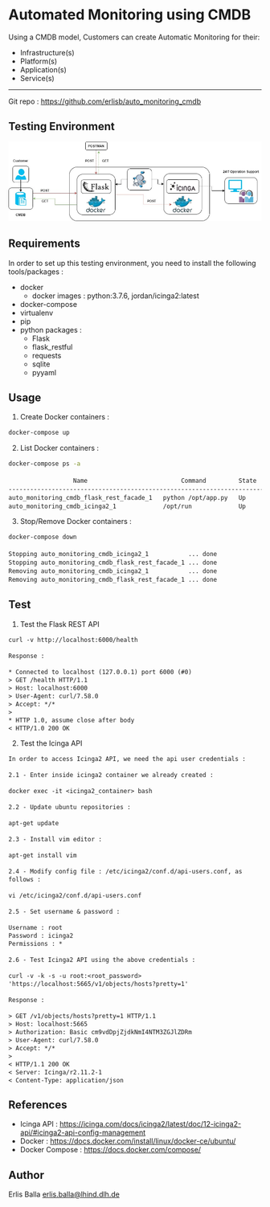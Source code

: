 Automated Monitoring using CMDB
===============================
Using a CMDB model, Customers can create Automatic Monitoring for their:
- Infrastructure(s)
- Platform(s)
- Application(s)
- Service(s)  
-------------------------------

Git repo : https://github.com/erlisb/auto_monitoring_cmdb

Testing Environment 
-------------------

![Image description](env.jpg)


Requirements
------------
In order to set up this testing environment, you need to install the following tools/packages :

- docker
  - docker images : python:3.7.6, jordan/icinga2:latest
- docker-compose
- virtualenv
- pip
- python packages :
  - Flask
  - flask_restful
  - requests
  - sqlite
  - pyyaml


Usage
-----
1. Create Docker containers :
```sh
docker-compose up
```
2. List Docker containers :
```sh
docker-compose ps -a

                  Name                          Command         State                          Ports                       
---------------------------------------------------------------------------------------------------------------------------
auto_monitoring_cmdb_flask_rest_facade_1   python /opt/app.py   Up      0.0.0.0:6000->5000/tcp                             
auto_monitoring_cmdb_icinga2_1             /opt/run             Up      443/tcp, 0.0.0.0:5665->5665/tcp, 0.0.0.0:80->80/tcp
```
3. Stop/Remove Docker containers :
```sh
docker-compose down

Stopping auto_monitoring_cmdb_icinga2_1           ... done
Stopping auto_monitoring_cmdb_flask_rest_facade_1 ... done
Removing auto_monitoring_cmdb_icinga2_1           ... done
Removing auto_monitoring_cmdb_flask_rest_facade_1 ... done
```
Test
-----
1. Test the Flask REST API
```
curl -v http://localhost:6000/health

Response :

* Connected to localhost (127.0.0.1) port 6000 (#0)
> GET /health HTTP/1.1
> Host: localhost:6000
> User-Agent: curl/7.58.0
> Accept: */*
> 
* HTTP 1.0, assume close after body
< HTTP/1.0 200 OK
```

2. Test the Icinga API
```
In order to access Icinga2 API, we need the api user credentials :

2.1 - Enter inside icinga2 container we already created :

docker exec -it <icinga2_container> bash

2.2 - Update ubuntu repositories :

apt-get update

2.3 - Install vim editor :

apt-get install vim

2.4 - Modify config file : /etc/icinga2/conf.d/api-users.conf, as follows :

vi /etc/icinga2/conf.d/api-users.conf

2.5 - Set username & password :

Username : root
Password : icinga2
Permissions : *

2.6 - Test Icinga2 API using the above credentials :

curl -v -k -s -u root:<root_password> 'https://localhost:5665/v1/objects/hosts?pretty=1'

Response :

> GET /v1/objects/hosts?pretty=1 HTTP/1.1
> Host: localhost:5665
> Authorization: Basic cm9vdDpjZjdkNmI4NTM3ZGJlZDRm
> User-Agent: curl/7.58.0
> Accept: */*
> 
< HTTP/1.1 200 OK
< Server: Icinga/r2.11.2-1
< Content-Type: application/json
```

References
-----
- Icinga API : https://icinga.com/docs/icinga2/latest/doc/12-icinga2-api/#icinga2-api-config-management
- Docker : https://docs.docker.com/install/linux/docker-ce/ubuntu/
- Docker Compose : https://docs.docker.com/compose/

Author
------
Erlis Balla <erlis.balla@lhind.dlh.de>
